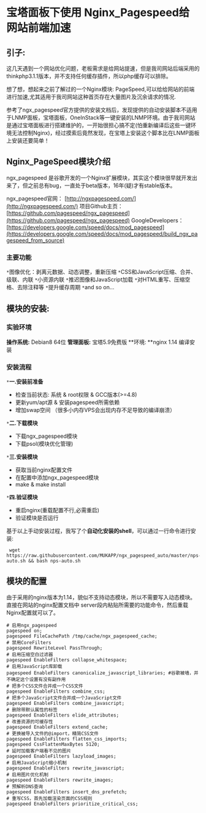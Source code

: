 # 宝塔面板下使用 Nginx_Pagespeed给网站前端加速

## 引子:
  这几天遇到一个网站优化问题，老板需求是给网站提速，但是我司网站后端采用的thinkphp3.1.1版本，并不支持任何缓存插件，所以php缓存可以排除。
        
  想了想，想起来之前了解过的一个Nginx模块: PageSpeed,可以给给网站的前端进行加速,尤其适用于我司网站这种首页存在大量图片及沉余请求的情况.
        
  参考了ngx_pagespeed官方提供的安装文档后，发现提供的自动安装脚本不适用于LNMP面板，宝塔面板，OneInStack等一键安装的LNMP环境。由于我司网站是通过宝塔面板进行搭建维护的，一开始很担心搞不定(怕重新编译后这些一键环境无法控制Nginx)，经过摸索后竟然发现，在宝塔上安装这个脚本比在LNMP面板上安装还要简单！

## Nginx_PageSpeed模块介绍
  ngx_pagespeed 是谷歌开发的一个Nginx扩展模块，其实这个模块很早就开发出来了，但之前总有bug，一直处于beta版本，16年(疑)才有stable版本。
    
ngx_pagespeed官网： [http://ngxpagespeed.com/](http://ngxpagespeed.com/)
项目Github主页： [https://github.com/pagespeed/ngx_pagespeed](https://github.com/pagespeed/ngx_pagespeed)
GoogleDevelopers：[https://developers.google.com/speed/docs/mod_pagespeed](https://developers.google.com/speed/docs/mod_pagespeed/build_ngx_pagespeed_from_source)

### 主要功能

`*`图像优化：剥离元数据、动态调整，重新压缩
`*`CSS和JavaScript压缩、合并、级联、内联
`*`小资源内联
`*`推迟图像和JavaScript加载
`*`对HTML重写、压缩空格、去除注释等
`*`提升缓存周期
`*`and so on...


## 模块的安装:

### 实验环境

**操作系统:** Debian8 64位
**管理面板:** 宝塔5.9免费版
**环境: **nginx 1.14 编译安装

### 安装流程
`*`**一.安装前准备**
  * 检查当前状态: 系统 & root权限 & GCC版本(>=4.8)
  * 更新yum/apt源 & 安装pagespeed所需依赖
  * 增加swap空间 （很多小内存VPS会出现内存不足导致的编译崩溃）

`*`**二.下载模块**
  * 下载ngx_pagespeed模块
  * 下载psol(模块优化管理)

`*`**三.安装模块**
  * 获取当前nginx配置文件
  * 在配置中添加ngx_pagespeed模块
  * make & make install

`*`**四.验证模块**
  * 重启nginx(重载配置不行,必需重启)
  * 验证模块是否运行

基于以上手动安装过程，我写了个**自动化安装的shell**，可以通过一行命令进行安装:

```shell
 wget https://raw.githubusercontent.com/MUKAPP/ngx_pagespeed_auto/master/nps-auto.sh && bash nps-auto.sh
```

## 模块的配置
  由于采用的nginx版本为1.14，貌似不支持动态模块，所以不需要写入动态模块。直接在网站的nginx配置文档中 server段内粘贴所需要的功能命令，然后重载Nginx配置就可以了。

```TXT
# 启用ngx_pagespeed    
pagespeed on;    
pagespeed FileCachePath /tmp/cache/ngx_pagespeed_cache;    
# 禁用CoreFilters    
pagespeed RewriteLevel PassThrough;    
# 启用压缩空白过滤器    
pagespeed EnableFilters collapse_whitespace;    
# 启用JavaScript库卸载    
pagespeed EnableFilters canonicalize_javascript_libraries; #谷歌被墙，并不确定这个设置有没有副作用 
# 把多个CSS文件合并成一个CSS文件    
pagespeed EnableFilters combine_css;    
# 把多个JavaScript文件合并成一个JavaScript文件    
pagespeed EnableFilters combine_javascript;    
# 删除带默认属性的标签    
pagespeed EnableFilters elide_attributes;    
# 改善资源的可缓存性    
pagespeed EnableFilters extend_cache;    
# 更换被导入文件的@import，精简CSS文件    
pagespeed EnableFilters flatten_css_imports;    
pagespeed CssFlattenMaxBytes 5120;    
# 延时加载客户端看不见的图片    
pagespeed EnableFilters lazyload_images;    
# 启用JavaScript缩小机制    
pagespeed EnableFilters rewrite_javascript;    
# 启用图片优化机制    
pagespeed EnableFilters rewrite_images;    
# 预解析DNS查询    
pagespeed EnableFilters insert_dns_prefetch;    
# 重写CSS，首先加载渲染页面的CSS规则    
pagespeed EnableFilters prioritize_critical_css; 

```
